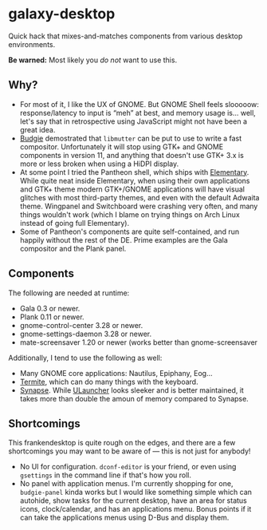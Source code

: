 galaxy-desktop
==============

Quick hack that mixes-and-matches components from various desktop
environments.

**Be warned:** Most likely you *do not* want to use this.

Why?
----

- For most of it, I like the UX of GNOME. But GNOME Shell feels slooooow:
  response/latency to input is “meh” at best, and memory usage is... well,
  let's say that in retrospective using JavaScript might not have been a
  great idea.
- [Budgie](https://github.com/budgie-desktop/budgie-desktop) demostrated that
  `libmutter` can be put to use to write a fast compositor. Unfortunately it
  will stop using GTK+ and GNOME components in version 11, and anything that
  doesn't use GTK+ 3.x is more or less broken when using a HiDPI display.
- At some point I tried the Pantheon shell, which ships with
  [Elementary](https://elementary.io/). While quite neat inside Elementary,
  when using their own applications and GTK+ theme modern GTK+/GNOME
  applications will have visual glitches with most third-party themes, and
  even with the default Adwaita theme. Wingpanel and Switchboard were crashing
  very often, and many things wouldn't work (which I blame on trying things
  on Arch Linux instead of going full Elementary).
- Some of Pantheon's components are quite self-contained, and run happily
  without the rest of the DE. Prime examples are the Gala compositor and
  the Plank panel.


Components
----------

The following are needed at runtime:

- Gala 0.3 or newer.
- Plank 0.11 or newer.
- gnome-control-center 3.28 or newer.
- gnome-settings-daemon 3.28 or newer.
- mate-screensaver 1.20 or newer (works better than gnome-screensaver

Additionally, I tend to use the following as well:

- Many GNOME core applications: Nautilus, Epiphany, Eog...
- [Termite](https://github.com/thestinger/termite/), which can do many things
  with the keyboard.
- [Synapse](https://launchpad.net/synapse-project). While
  [ULauncher](https://ulauncher.io/) looks sleeker and is better maintained,
  it takes more than double the amoun of memory compared to Synapse.


Shortcomings
------------

This frankendesktop is quite rough on the edges, and there are a few
shortcomings you may want to be aware of — this is not just for anybody!

- No UI for configuration. `dconf-editor` is your friend, or even using
  `gsettings` in the command line if that's how you roll.
- No panel with application menus. I'm currently shopping for one,
  `budgie-panel` kinda works but I would like something simple which can
  autohide, show tasks for the current desktop, have an area for status
  icons, clock/calendar, and has an applications menu. Bonus points if it
  can take the applications menus using D-Bus and display them.

